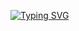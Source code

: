 [![Typing SVG](https://readme-typing-svg.demolab.com?font=Josefin+Sans&pause=1000&color=F76000&background=B7FFDF00&center=true&vCenter=true&multiline=true&random=false&width=435&lines=Namaskar%2FHello+Me+Myself+Tushar+Chopra)](https://git.io/typing-svg)
